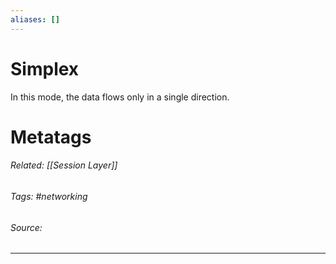 ```yaml
---
aliases: []
---
```

# Simplex
In this mode, the data flows only in a single direction.












# Metatags
###### Related: [[Session Layer]]
###### Tags: #networking 
###### Source: 

---